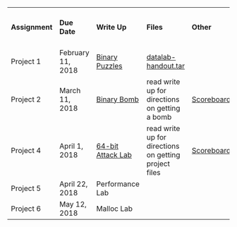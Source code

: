 <!--
|Assignment     | Due Date | Description |
|---------|:---------|:-----|
|Project 1   | February 11, 2018 | Binary Puzzles |
|Project 2   | March 4, 2018 | Binary Bomb |
|Project 3   | March 18, 2018 | 32-bit Buffer Bomb |
|Project 4   | April 1, 2018 | 64-bit Attack Lab |
|Project 5   | April 22, 2018 | Performance Lab |
|Project 6   | May 12, 2018 | Malloc Lab | -->

<table border="0">
  <tbody>
    <tr>
      <td width="100"><strong><h4>Assignment</h4></strong></td>
      <td width="150"><strong><h4>Due Date</h4></strong></td>
      <td><strong><h4>Write Up</h4></strong></td>
      <td><strong><h4>Files</h4></strong></td>
      <td><strong><h4>Other</h4></strong></td>
    </tr>
    <tr>
      <td>Project 1</td>
      <td>February 11, 2018</td>
      <td><a href="https://github.com/CSUChico-CSCI221/EECE320-Materials/raw/master/datalab.pdf">Binary Puzzles</a></td>
      <td><a href="https://github.com/CSUChico-CSCI221/EECE320-Materials/raw/master/datalab-handout.tar">datalab-handout.tar</a></td>
      <td></td>
    </tr>
    <tr>
      <td>Project 2</td>
      <td>March 11, 2018</td>
      <td><a href="https://github.com/CSUChico-CSCI221/EECE320-Materials/raw/master/bomblab.pdf">Binary Bomb</a></td>
  <td>read write up for directions on getting a bomb</td>
      <td><a href="http://bryancdixon.com:15213/scoreboard">Scoreboard</a></td>
    </tr>
    <tr>
      <td>Project 4</td>
      <td>April 1, 2018</td>
      <td><a href="https://github.com/CSUChico-CSCI221/EECE320-Materials/raw/master/attacklab.pdf">64-bit Attack Lab</a></td>
      <td>read write up for directions on getting project files</td>
      <td><a href="http://bryancdixon.com:15513/scoreboard">Scoreboard</a></td>
    </tr>
    <tr>
      <td>Project 5</td>
      <td>April 22, 2018</td>
      <td>Performance Lab</td>
    </tr>
    <tr>
      <td>Project 6</td>
      <td>May 12, 2018</td>
      <td>Malloc Lab</td>
    </tr>
  </tbody>
</table>  
